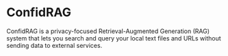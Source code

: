# ConfidRAG
ConfidRAG is a privacy-focused Retrieval-Augmented Generation (RAG) system that lets you search and query your local text files and URLs without sending data to external services.
